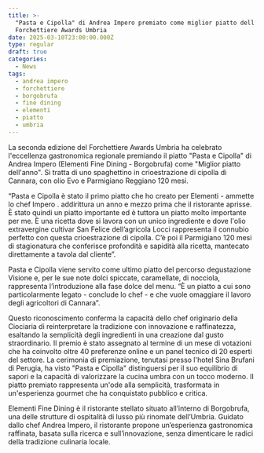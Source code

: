 ```yaml
---
title: >-
  "Pasta e Cipolla" di Andrea Impero premiato come miglior piatto dell’anno al
  Forchettiere Awards Umbria
date: 2025-03-10T23:00:00.000Z
type: regular
draft: true
categories:
  - News
tags:
  - andrea impero
  - forchettiere
  - borgobrufa
  - fine dining
  - elementi
  - piatto
  - umbria
---
```


La seconda edizione del Forchettiere Awards Umbria ha celebrato l'eccellenza gastronomica regionale premiando il piatto "Pasta e Cipolla" di Andrea Impero (Elementi Fine Dining - Borgobrufa) come "Miglior piatto dell'anno". Si tratta di uno spaghettino in crioestrazione di cipolla di Cannara, con olio Evo e Parmigiano Reggiano 120 mesi.

“Pasta e Cipolla è stato il primo piatto che ho creato per Elementi - ammette lo chef Impero . addirittura un anno e mezzo prima che il ristorante aprisse. È stato quindi un piatto importante ed è tuttora un piatto molto importante per me. È una ricetta dove si lavora con un unico ingrediente e dove l'olio extravergine cultivar San Felice dell’agricola Locci rappresenta il connubio perfetto con questa crioestrazione di cipolla. C’è poi il Parmigiano 120 mesi di stagionatura che conferisce profondità e sapidità alla ricetta, mantecato direttamente a tavola dal cliente”. 

Pasta e Cipolla viene servito come ultimo piatto del percorso degustazione Visione e, per le sue note dolci spiccate, caramellate, di nocciola, rappresenta l’introduzione alla fase dolce del menu. “È un piatto a cui sono particolarmente legato - conclude lo chef - e che vuole omaggiare il lavoro degli agricoltori di Cannara”.

Questo riconoscimento conferma la capacità dello chef originario della Ciociaria di reinterpretare la tradizione con innovazione e raffinatezza, esaltando la semplicità degli ingredienti in una creazione dal gusto straordinario. Il premio è stato assegnato al termine di un mese di votazioni che ha coinvolto oltre 40 preferenze online e un panel tecnico di 20 esperti del settore. La cerimonia di premiazione, tenutasi presso l'hotel Sina Brufani di Perugia, ha visto "Pasta e Cipolla" distinguersi per il suo equilibrio di sapori e la capacità di valorizzare la cucina umbra con un tocco moderno. Il piatto premiato rappresenta un'ode alla semplicità, trasformata in un'esperienza gourmet che ha conquistato pubblico e critica.

Elementi Fine Dining è il ristorante stellato situato all’interno di Borgobrufa, una delle strutture di ospitalità di lusso più rinomate dell’Umbria. Guidato dallo chef Andrea Impero, il ristorante propone un’esperienza gastronomica raffinata, basata sulla ricerca e sull’innovazione, senza dimenticare le radici della tradizione culinaria locale.
